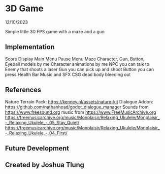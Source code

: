 # 3D Game
12/10/2023

Simple little 3D FPS game with a maze and a gun

## Implementation
Score Display
Main Menu
Pause Menu
Maze
Character, Gun, Button, Eyeball models by me
Character animations by me
NPC you can talk to
Enemy that shoots a laser
Gun you can pick up and shoot
Button you can press
Health Bar
Music and SFX
CSG dead body bleeding out

## References
Nature Terrain Pack: https://kenney.nl/assets/nature-kit
Dialogue Addon: https://github.com/nathanhoad/godot_dialogue_manager
Sounds from https://www.freesound.org
music from https://www.FreeMusicArchive.org
https://freemusicarchive.org/music/Monplaisir/Relaxing_Ukulele/Monplaisir_-_Relaxing_Ukulele_-_05_Stay_Quiet/
https://freemusicarchive.org/music/Monplaisir/Relaxing_Ukulele/Monplaisir_-_Relaxing_Ukulele_-_04_First/
## Future Development

## Created by Joshua Tlung
